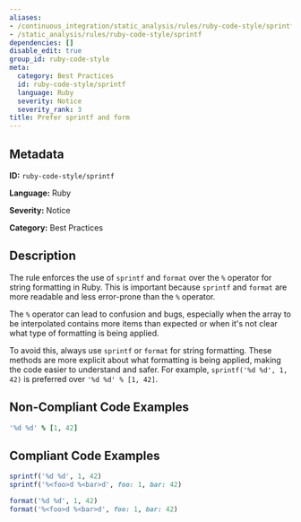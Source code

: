 ```yaml
---
aliases:
- /continuous_integration/static_analysis/rules/ruby-code-style/sprintf
- /static_analysis/rules/ruby-code-style/sprintf
dependencies: []
disable_edit: true
group_id: ruby-code-style
meta:
  category: Best Practices
  id: ruby-code-style/sprintf
  language: Ruby
  severity: Notice
  severity_rank: 3
title: Prefer sprintf and form
---
```

<!--  SOURCED FROM https://github.com/DataDog/datadog-static-analyzer-rule-docs -->


## Metadata
**ID:** `ruby-code-style/sprintf`

**Language:** Ruby

**Severity:** Notice

**Category:** Best Practices

## Description
The rule enforces the use of `sprintf` and `format` over the `%` operator for string formatting in Ruby. This is important because `sprintf` and `format` are more readable and less error-prone than the `%` operator. 

The `%` operator can lead to confusion and bugs, especially when the array to be interpolated contains more items than expected or when it's not clear what type of formatting is being applied.

To avoid this, always use `sprintf` or `format` for string formatting. These methods are more explicit about what formatting is being applied, making the code easier to understand and safer. For example, `sprintf('%d %d', 1, 42)` is preferred over `'%d %d' % [1, 42]`.

## Non-Compliant Code Examples
```ruby
'%d %d' % [1, 42]
```

## Compliant Code Examples
```ruby
sprintf('%d %d', 1, 42)
sprintf('%<foo>d %<bar>d', foo: 1, bar: 42)

format('%d %d', 1, 42)
format('%<foo>d %<bar>d', foo: 1, bar: 42)


```
